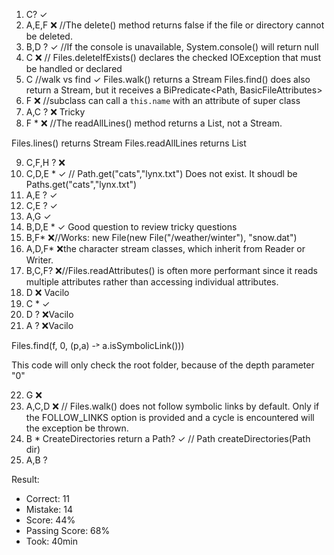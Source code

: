 1. C?                                                  ✓
2. A,E,F                                               ❌ //The delete() method returns false if the file or directory cannot be deleted.
3. B,D ?                                               ✓ //If the console is unavailable, System.console() will return null
4. C                                                   ❌ // Files.deleteIfExists() declares the checked IOException that must be handled or declared
5. C //walk vs find                                    ✓ Files.walk() returns a Stream<Path> Files.find() does also return a Stream<Path>, but it receives a BiPredicate<Path, BasicFileAttributes>
6. F                                                   ❌ //subclass can call a `this.name` with an attribute of super class
7. A,C ?                                               ❌ Tricky
8. F *                                                 ❌ //The readAllLines() method returns a List, not a Stream.

Files.lines() returns Stream<String>
Files.readAllLines returns List<String>

9. C,F,H ?                                             ❌
10. C,D,E *                                            ✓ // Path.get("cats","lynx.txt") Does not exist. It shoudl be Paths.get("cats","lynx.txt")
11. A,E ?                                              ✓
12. C,E ?                                              ✓
13. A,G                                                ✓
14. B,D,E *                                            ✓ Good question to review tricky questions
15. B,F*                                               ❌//Works: new File(new File("/weather/winter"), "snow.dat")
16. A,D,F*                                             ❌the character stream classes, which inherit from Reader or Writer.
17. B,C,F?                                             ❌//Files.readAttributes() is often more performant since it reads multiple attributes rather than accessing individual attributes.
18. D                                                  ❌ Vacilo
19. C *                                                ✓
20. D ?                                                ❌Vacilo
21. A ?                                                ❌Vacilo

Files.find(f, 0, (p,a) -˃ a.isSymbolicLink()))

This code will only check the root folder, because of the depth parameter "0"

22. G                                                 ❌
23. A,C,D                                             ❌ // Files.walk() does not follow symbolic links by default. Only if the FOLLOW_LINKS option is provided and a cycle is encountered will the exception be thrown.
24. B * CreateDirectories return a Path?              ✓ // Path createDirectories(Path dir) 
25. A,B ?


Result:

* Correct: 11
* Mistake: 14
* Score: 44%
* Passing Score: 68%
* Took: 40min